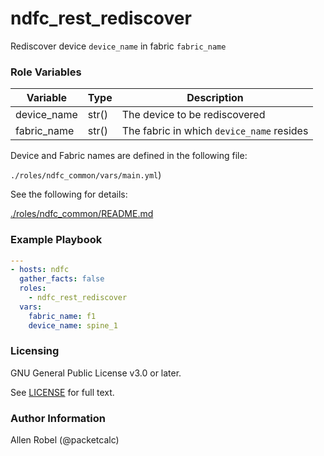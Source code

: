 # ndfc_rest_rediscover

Rediscover device ``device_name`` in fabric ``fabric_name``

### Role Variables

Variable        | Type  | Description
----------------|-------|----------------------------------------
device_name     | str() | The device to be rediscovered
fabric_name     | str() | The fabric in which ``device_name`` resides

Device and Fabric names are defined in the following file:

``./roles/ndfc_common/vars/main.yml``)

See the following for details:

[./roles/ndfc_common/README.md](https://github.com/allenrobel/ndfc-roles/tree/master/roles/ndfc_common/README.md)


### Example Playbook

```yaml
---
- hosts: ndfc
  gather_facts: false
  roles:
    - ndfc_rest_rediscover
  vars:
    fabric_name: f1
    device_name: spine_1
```

### Licensing

GNU General Public License v3.0 or later.

See [LICENSE](https://www.gnu.org/licenses/gpl-3.0.txt) for full text.

### Author Information

Allen Robel (@packetcalc)
